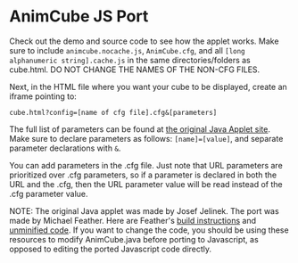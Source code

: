 # AnimCube JS Port
Check out the demo and source code to see how the applet works. Make sure to include `animcube.nocache.js`, `AnimCube.cfg`, and all `[long alphanumeric string].cache.js` in the same directories/folders as cube.html. DO NOT CHANGE THE NAMES OF THE NON-CFG FILES.

Next, in the HTML file where you want your cube to be displayed, create an iframe pointing to:

`cube.html?config=[name of cfg file].cfg&[parameters]`

The full list of parameters can be found at [the original Java Applet site](http://software.rubikscube.info/AnimCube/). Make sure to declare parameters as follows: `[name]=[value]`, and separate parameter declarations with `&`.

You can add parameters in the .cfg file. Just note that URL parameters are prioritized over .cfg parameters, so if a parameter is declared in both the URL and the .cfg, then the URL parameter value will be read instead of the .cfg parameter value.

NOTE: The original Java applet was made by Josef Jelinek. The port was made by Michael Feather. Here are Feather's [build instructions](http://irbsystems.com/test2/rc/build.html) and [unminified code](http://irbsystems.com/test2/rc/AnimCube/animcube/unminified/). If you want to change the code, you should be using these resources to modify AnimCube.java before porting to Javascript, as opposed to editing the ported Javascript code directly.
